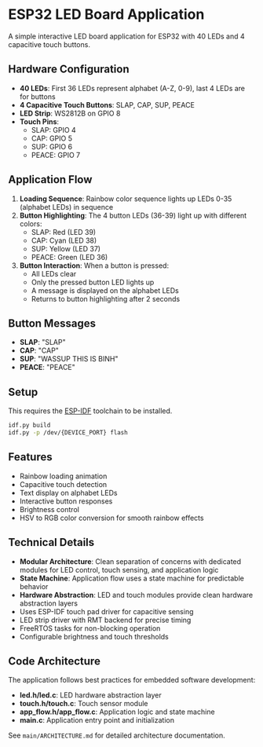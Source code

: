 # ESP32 LED Board Application

A simple interactive LED board application for ESP32 with 40 LEDs and 4 capacitive touch buttons.

## Hardware Configuration

- **40 LEDs**: First 36 LEDs represent alphabet (A-Z, 0-9), last 4 LEDs are for buttons
- **4 Capacitive Touch Buttons**: SLAP, CAP, SUP, PEACE
- **LED Strip**: WS2812B on GPIO 8
- **Touch Pins**:
  - SLAP: GPIO 4
  - CAP: GPIO 5
  - SUP: GPIO 6
  - PEACE: GPIO 7

## Application Flow

1. **Loading Sequence**: Rainbow color sequence lights up LEDs 0-35 (alphabet LEDs) in sequence
2. **Button Highlighting**: The 4 button LEDs (36-39) light up with different colors:
   - SLAP: Red (LED 39)
   - CAP: Cyan (LED 38)
   - SUP: Yellow (LED 37)
   - PEACE: Green (LED 36)
3. **Button Interaction**: When a button is pressed:
   - All LEDs clear
   - Only the pressed button LED lights up
   - A message is displayed on the alphabet LEDs
   - Returns to button highlighting after 2 seconds

## Button Messages

- **SLAP**: "SLAP"
- **CAP**: "CAP"
- **SUP**: "WASSUP THIS IS BINH"
- **PEACE**: "PEACE"

## Setup

This requires the [ESP-IDF](https://docs.espressif.com/projects/esp-idf/en/stable/esp32/get-started/index.html#installation) toolchain to be installed.

```bash
idf.py build
idf.py -p /dev/{DEVICE_PORT} flash
```

## Features

- Rainbow loading animation
- Capacitive touch detection
- Text display on alphabet LEDs
- Interactive button responses
- Brightness control
- HSV to RGB color conversion for smooth rainbow effects

## Technical Details

- **Modular Architecture**: Clean separation of concerns with dedicated modules for LED control, touch sensing, and application logic
- **State Machine**: Application flow uses a state machine for predictable behavior
- **Hardware Abstraction**: LED and touch modules provide clean hardware abstraction layers
- Uses ESP-IDF touch pad driver for capacitive sensing
- LED strip driver with RMT backend for precise timing
- FreeRTOS tasks for non-blocking operation
- Configurable brightness and touch thresholds

## Code Architecture

The application follows best practices for embedded software development:

- **led.h/led.c**: LED hardware abstraction layer
- **touch.h/touch.c**: Touch sensor module
- **app_flow.h/app_flow.c**: Application logic and state machine
- **main.c**: Application entry point and initialization

See `main/ARCHITECTURE.md` for detailed architecture documentation.

